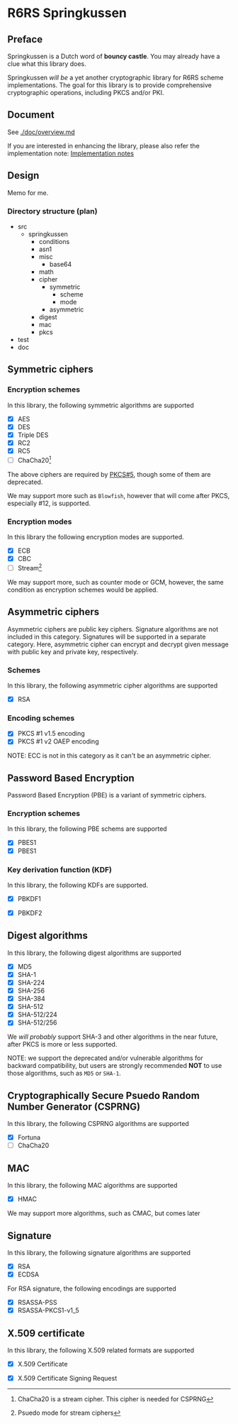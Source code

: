 R6RS Springkussen
=================

Preface
-------

Springkussen is a Dutch word of __bouncy castle__. You may already have a
clue what this library does.

Springkussen _will be_ a yet another cryptographic library for R6RS scheme
implementations. The goal for this library is to provide comprehensive 
cryptographic operations, including PKCS and/or PKI.

Document
--------

See [./doc/overview.md](./doc/overview.md)

If you are interested in enhancing the library, please also refer the
implementation note: [Implementation notes](./notes.md)

Design
------

Memo for me.

### Directory structure (plan)

- src
  - springkussen
    - conditions
	- asn1
	- misc
	  - base64
	- math
    - cipher
	  - symmetric
	    - scheme
	    - mode
	  - asymmetric
	- digest
	- mac
	- pkcs
- test
- doc


Symmetric ciphers
-----------------

### Encryption schemes

In this library, the following symmetric algorithms are supported

- [x] AES
- [x] DES
- [x] Triple DES
- [x] RC2
- [x] RC5
- [ ] ChaCha20[^1]

The above ciphers are required by
[PKCS#5](https://datatracker.ietf.org/doc/html/rfc8018), though
some of them are deprecated.

We may support more such as `Blowfish`, however that will come
after PKCS, especially #12, is supported.

[^1]: ChaCha20 is a stream cipher. This cipher is needed for CSPRNG

### Encryption modes

In this library the following encryption modes are supported.

- [x] ECB
- [x] CBC
- [ ] Stream[^2]

We may support more, such as counter mode or GCM, however,
the same condition as encryption schemes  would be applied.

[^2]: Psuedo mode for stream ciphers


Asymmetric ciphers
------------------

Asymmetric ciphers are public key ciphers. Signature algorithms are
not included in this category. Signatures will be supported in a
separate category. Here, asymmetric cipher can encrypt and decrypt
given message with public key and private key, respectively.

### Schemes

In this library, the following asymmetric cipher algorithms are supported

- [x] RSA

### Encoding schemes

- [x] PKCS #1 v1.5 encoding
- [x] PKCS #1 v2 OAEP encoding

NOTE: ECC is not in this category as it can't be an asymmetric cipher.


Password Based Encryption
-------------------------

Password Based Encryption (PBE) is a variant of symmetric ciphers.

### Encryption schemes

In this library, the following PBE schems are supported

- [x] PBES1
- [x] PBES1

### Key derivation function (KDF)

In this library, the following KDFs are supported.

- [x] PBKDF1
- [x] PBKDF2


Digest algorithms
-----------------

In this library, the following digest algorithms are supported

- [x] MD5
- [x] SHA-1
- [x] SHA-224
- [x] SHA-256
- [x] SHA-384
- [x] SHA-512
- [x] SHA-512/224
- [x] SHA-512/256

We *will probably* support SHA-3 and other algorithms in the near
future, after PKCS is more or less supported.

NOTE: we support the deprecated and/or vulnerable algorithms for
backward compatibility, but users are strongly recommended **NOT**
to use those algorithms, such as `MD5` or `SHA-1`.


Cryptographically Secure Psuedo Random Number Generator (CSPRNG)
----------------------------------------------------------------

In this library, the following CSPRNG algorithms are supported

- [x] Fortuna
- [ ] ChaCha20

MAC
---

In this library, the following MAC algorithms are supported

- [x] HMAC

We may support more algorithms, such as CMAC, but comes later

Signature
---------

In this library, the following signature algorithms are supported

- [x] RSA
- [x] ECDSA

For RSA signature, the following encodings are supported

- [x] RSASSA-PSS
- [x] RSASSA-PKCS1-v1_5

X.509 certificate
-----------------

In this library, the following X.509 related formats are supported

- [x] X.509 Certificate
- [x] X.509 Certificate Signing Request

